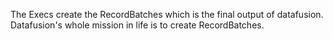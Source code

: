 

The Execs create the RecordBatches which is the final output of datafusion.   
Datafusion's whole mission in life is to create RecordBatches.